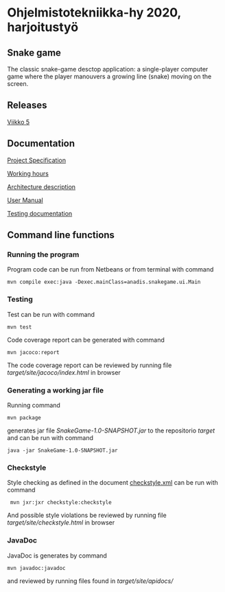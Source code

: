 # Ohjelmistotekniikka-hy 2020, harjoitustyö

## Snake game

The classic snake-game desctop application: a single-player computer game where the player manouvers a growing line (snake) moving on the screen.

## Releases
[Viikko 5](https://github.com/anadis504/ot-harjoitustyo/releases/tag/Viikko5)

## Documentation
[Project Specification](https://github.com/anadis504/ot-harjoitustyo/blob/master/dokumentaatio/vaatimusm%C3%A4%C3%A4rittely.md)

[Working hours](https://github.com/anadis504/ot-harjoitustyo/blob/master/dokumentaatio/tyoaikakirjanpito.md)

[Architecture description](https://github.com/anadis504/ot-harjoitustyo/blob/master/dokumentaatio/arkkitehtuuri.md)

[User Manual](https://github.com/anadis504/ot-harjoitustyo/blob/master/dokumentaatio/k%C3%A4ytt%C3%B6ohje.md)

[Testing documentation](https://github.com/anadis504/ot-harjoitustyo/blob/master/dokumentaatio/testing.md)

## Command line functions

### Running the program

Program code can be run from Netbeans or from terminal with command

```
mvn compile exec:java -Dexec.mainClass=anadis.snakegame.ui.Main
```

### Testing

Test can be run with command

```
mvn test
```

Code coverage report can be generated with command

```
mvn jacoco:report
```

The code coverage report can be reviewed by running file _target/site/jacoco/index.html_ in browser

### Generating a working jar file

Running command

```
mvn package
```

generates jar file _SnakeGame-1.0-SNAPSHOT.jar_ to the repositorio _target_ and can be run with command

```
java -jar SnakeGame-1.0-SNAPSHOT.jar
```

### Checkstyle

Style checking as defined in the document [checkstyle.xml](https://github.com/anadis504/ot-harjoitustyo/blob/master/SnakeGame/checkstyle.xml) can be run with command

```
 mvn jxr:jxr checkstyle:checkstyle
```

And possible style violations be reviewed by running file _target/site/checkstyle.html_ in browser

### JavaDoc

JavaDoc is generates by command

```
mvn javadoc:javadoc
```

and reviewed by running files found in _target/site/apidocs/_
